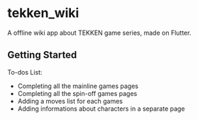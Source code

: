 # tekken_wiki

A offline wiki app about TEKKEN game series, made on Flutter.

## Getting Started

To-dos List:
- Completing all the mainline games pages
- Completing all the spin-off games pages
- Adding a moves list for each games
- Adding informations about characters in a separate page
